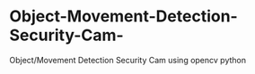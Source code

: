 # Object-Movement-Detection-Security-Cam-
Object/Movement Detection Security Cam using opencv python
